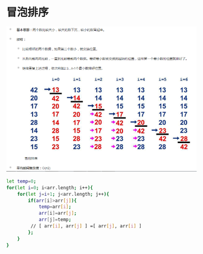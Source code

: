 # 冒泡排序

![](.img/2023-05-29-10-19-32.png)

```sh
let temp=0;
for(let i=0; i<arr.length; i++){
    for(let j=i+1; j<arr.length; j++){
        if(arr[i]>arr[j]){
            temp=arr[i];
            arr[i]=arr[j];
            arr[j]=temp;
         // [ arr[i], arr[j] ] =[ arr[j], arr[i] ] 
        };
    }
}
```
